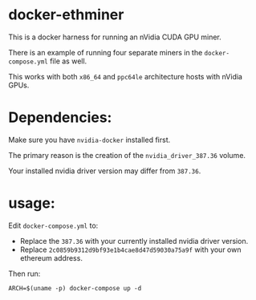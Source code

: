 # docker-ethminer

This is a docker harness for running an nVidia CUDA GPU miner.

There is an example of running four separate miners in the `docker-compose.yml` file as well.

This works with both `x86_64` and `ppc64le` architecture hosts with nVidia GPUs.

# Dependencies:

Make sure you have `nvidia-docker` installed first.

The primary reason is the creation of the `nvidia_driver_387.36` volume.

Your installed nvidia driver version may differ from `387.36`.

# usage:

Edit `docker-compose.yml` to:

- Replace the `387.36` with your currently installed nvidia driver version.
- Replace `2c0859b9312d9bf93e1b4cae8d47d59030a75a9f` with your own ethereum address.

Then run:

    ARCH=$(uname -p) docker-compose up -d

